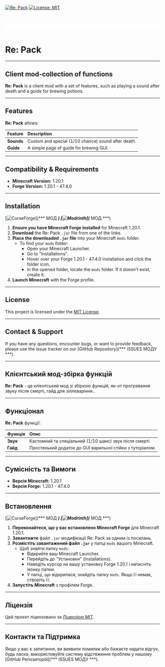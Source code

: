 [![Re: Pack](https://github.com/inasai/Re-Pack/actions/workflows/modBuild.yml/badge.svg)](https://github.com/inasai/Re-Pack/actions/workflows/modBuild.yml) [![License: MIT](https://img.shields.io/badge/License-MIT-blue.svg)](https://opensource.org/licenses/MIT)
# ![Inasai's Project](images/banner.png)

# Re: Pack

---

## Client mod-collection of functions

**Re: Pack** іs a client mod with a set of features, such as playing a sound after death and a guide for brewing potions.

---

## Features

**Re: Pack** allows:

| Feature        | Description                                         |
|:---------------|:----------------------------------------------------|
| **Sounds**     | Custom and special (1/10 chance) sound after death. |
| **Guide**      | A simple page of guide for brewing GUI.             |

---

## Compatibility & Requirements

* **Minecraft Version:** 1.20.1
* **Forge Version:** 1.20.1 - 47.4.0

---

## Installation
[![CurseForge](https://img.shields.io/badge/CurseForge-Download-orange?logo=curseforge&logoColor=white)](*** МОД ***) [![Modrinth](https://img.shields.io/badge/Modrinth-Download-5da545?logo=modrinth&logoColor=white)](*** МОД ***)

1.  **Ensure you have Minecraft Forge installed** for Minecraft 1.20.1.
2.  **Download** the Re: Pack `.jar` file from one of the links.
3.  **Place the downloaded `.jar` file** into your Minecraft `mods` folder.
    * To find your `mods` folder:
        * Open your Minecraft Launcher.
        * Go to "Installations".
        * Hover over your Forge 1.20.1 - 47.4.0 installation and click the folder icon.
        * In the opened folder, locate the `mods` folder. If it doesn't exist, create it.
4.  **Launch Minecraft** with the Forge profile.

---

## License

This project is licensed under the [MIT License](LICENSE).

---

## Contact & Support

If you have any questions, encounter bugs, or want to provide feedback, please use the issue tracker on our [GitHub Repository](*** ISSUES МОДУ ***).

---

## Клієнтський мод-збірка функцій

**Re: Pack** - це клієнтський мод зі збіркою функцій, як-от програвання звуку після смерті, гайд для зіллєваріння..

---

## Функціонал

**Re: Pack** функції:

| Функція     | Опис                                                      |
|:------------|:----------------------------------------------------------|
| **Звук**    | Кастомний та спеціальний (1/10 шанс) звук після смерті.   |
| **Гайд**    | Простенький додаток до GUI варильної стійки з туторіалом. |

---

## Сумісність та Вимоги

* **Версія Minecraft:** 1.20.1
* **Версія Forge:** 1.20.1 - 47.4.0

---

## Встановлення
[![CurseForge](https://img.shields.io/badge/CurseForge-Download-orange?logo=curseforge&logoColor=white)](*** МОД ***) [![Modrinth](https://img.shields.io/badge/Modrinth-Download-5da545?logo=modrinth&logoColor=white)](*** МОД ***)

1.  **Переконайтеся, що у вас встановлено Minecraft Forge** для Minecraft 1.20.1.
2.  **Завантажте** файл `.jar` модифікації Re: Pack за одним із посилань.
3.  **Розмістіть завантажений файл `.jar`** у папці `mods` вашого Minecraft.
    * Щоб знайти папку `mods`:
        * Відкрийте ваш Minecraft Launcher.
        * Перейдіть до "Установки" (Installations).
        * Наведіть курсор на вашу установку Forge 1.20.1 і натисніть іконку папки.
        * У папці, що відкрилася, знайдіть папку `mods`. Якщо її немає, створіть її.
4.  **Запустіть Minecraft** з профілем Forge.

---

## Ліцензія

Цей проєкт ліцензовано за [Ліцензією MIT](LICENSE).

---

## Контакти та Підтримка

Якщо у вас є запитання, ви виявили помилки або бажаєте надати відгук, будь ласка, використовуйте систему відстеження проблем у нашому [GitHub Репозиторій](*** ISSUES МОДУ ***).